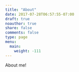 ```yaml
---
title: "About"
date: 2017-07-28T06:57:55-07:00
draft: true
noauthor: true
share: false
comments: false
type: page
menu:
  main:
    weight: -111
---
```


About me!
